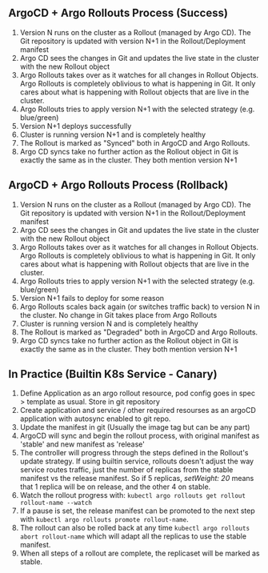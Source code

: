 ## ArgoCD + Argo Rollouts Process (Success)
1. Version N runs on the cluster as a Rollout (managed by Argo CD). The Git repository is updated with version N+1 in the Rollout/Deployment manifest
2. Argo CD sees the changes in Git and updates the live state in the cluster with the new Rollout object
3. Argo Rollouts takes over as it watches for all changes in Rollout Objects. Argo Rollouts is completely oblivious to what is happening in Git. It only cares about what is happening with Rollout objects that are live in the cluster.
4. Argo Rollouts tries to apply version N+1 with the selected strategy (e.g. blue/green)
5. Version N+1 deploys successfully
6. Cluster is running version N+1 and is completely healthy
7. The Rollout is marked as "Synced" both in ArgoCD and Argo Rollouts.
8. Argo CD syncs take no further action as the Rollout object in Git is exactly the same as in the cluster. They both mention version N+1


## ArgoCD + Argo Rollouts Process (Rollback)


1. Version N runs on the cluster as a Rollout (managed by Argo CD). The Git repository is updated with version N+1 in the Rollout/Deployment manifest
2. Argo CD sees the changes in Git and updates the live state in the cluster with the new Rollout object
3. Argo Rollouts takes over as it watches for all changes in Rollout Objects. Argo Rollouts is completely oblivious to what is happening in Git. It only cares about what is happening with Rollout objects that are live in the cluster.
4. Argo Rollouts tries to apply version N+1 with the selected strategy (e.g. blue/green)
5. Version N+1 fails to deploy for some reason
6. Argo Rollouts scales back again (or switches traffic back) to version N in the cluster. No change in Git takes place from Argo Rollouts
7. Cluster is running version N and is completely healthy
8. The Rollout is marked as "Degraded" both in ArgoCD and Argo Rollouts.
9. Argo CD syncs take no further action as the Rollout object in Git is exactly the same as in the cluster. They both mention version N+1

## In Practice (Builtin K8s Service - Canary)

1. Define Application as an argo rollout resource, pod config goes in spec > template as usual. Store in git repository
2. Create application and service / other required resourses as an argoCD application with autosync enabled to git repo.
3. Update the manifest in git (Usually the image tag but can be any part)
4. ArgoCD will sync and begin the rollout process, with original manifest as 'stable' and new manifest as 'release'
5. The controller will progress through the steps defined in the Rollout's update strategy. If using builtin service, rollouts doesn't adjust the way service routes traffic, just the number of replicas from the stable manifest vs the release manifest. So if 5 replicas, *setWeight: 20* means that 1 replica will be on release, and the other 4 on stable.
6. Watch the rollout progress with: `kubectl argo rollouts get rollout rollout-name --watch`
7. If a pause is set, the release manifest can be promoted to the next step with `kubectl argo rollouts promote rollout-name`. 
8. The rollout can also be rolled back at any time `kubectl argo rollouts abort rollout-name` which will adapt all the replicas to use the stable manifest.
9. When all steps of a rollout are complete, the replicaset will be marked as stable.